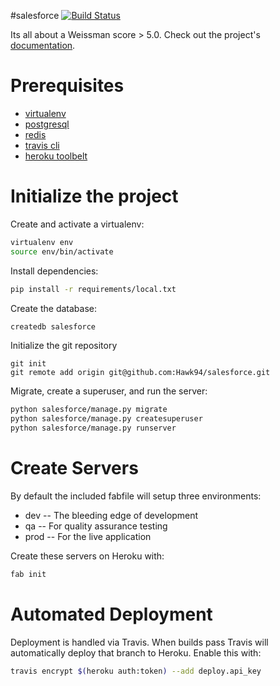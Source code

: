 #salesforce
[![Build Status](https://travis-ci.org/Hawk94/salesforce.svg?branch=master)](https://travis-ci.org/Hawk94/salesforce)

Its all about a Weissman score > 5.0. Check out the project's [documentation](http://Hawk94.github.io/salesforce/).

# Prerequisites 
- [virtualenv](https://virtualenv.pypa.io/en/latest/)
- [postgresql](http://www.postgresql.org/)
- [redis](http://redis.io/)
- [travis cli](http://blog.travis-ci.com/2013-01-14-new-client/)
- [heroku toolbelt](https://toolbelt.heroku.com/)

# Initialize the project
Create and activate a virtualenv:

```bash
virtualenv env
source env/bin/activate
```
Install dependencies:

```bash
pip install -r requirements/local.txt
```
Create the database:

```bash
createdb salesforce
```
Initialize the git repository

```
git init
git remote add origin git@github.com:Hawk94/salesforce.git
```

Migrate, create a superuser, and run the server:
```bash
python salesforce/manage.py migrate
python salesforce/manage.py createsuperuser
python salesforce/manage.py runserver
```

# Create Servers
By default the included fabfile will setup three environments:

- dev -- The bleeding edge of development
- qa -- For quality assurance testing
- prod -- For the live application

Create these servers on Heroku with:

```bash
fab init
```

# Automated Deployment
Deployment is handled via Travis. When builds pass Travis will automatically deploy that branch to Heroku. Enable this with:
```bash
travis encrypt $(heroku auth:token) --add deploy.api_key
```

